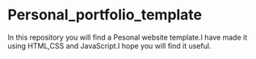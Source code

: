 # Personal_portfolio_template
In this repository you will find a Pesonal website template.I have made it using HTML,CSS and JavaScript.I hope you will find it useful.
